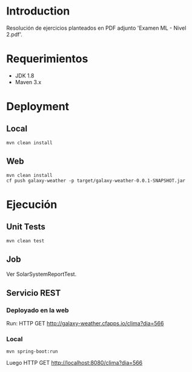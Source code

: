 # Introduction

Resolución de ejercicios planteados en PDF adjunto 'Examen ML - Nivel 2.pdf'.

# Requerimientos

* JDK 1.8
* Maven 3.x

# Deployment

## Local

```
mvn clean install
```

## Web

```
mvn clean install
cf push galaxy-weather -p target/galaxy-weather-0.0.1-SNAPSHOT.jar
```

# Ejecución

## Unit Tests

```
mvn clean test
```

## Job

Ver SolarSystemReportTest.

## Servicio REST

### Deployado en la web

Run: HTTP GET <http://galaxy-weather.cfapps.io/clima?dia=566>

### Local

```
mvn spring-boot:run
```

Luego HTTP GET <http://localhost:8080/clima?dia=566>
